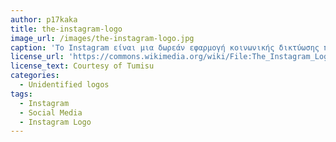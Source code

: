 ```yaml
---
author: p17kaka
title: the-instagram-logo
image_url: /images/the-instagram-logo.jpg
caption: 'Το Instagram είναι μια δωρεάν εφαρμογή κοινωνικής δικτύωσης που δίνει την δυνατότητα επεξεργασίας και κοινοποίησης φωτογραφιών και βίντεο στο διαδίκτυο. Οι χρήστες μπορούν να μοιράζονται φωτογραφίες και βίντεο με τους ακολούθους τους (followers) ή με επιλεγμένη ομάδα φίλων, να σχολιάζουν και να δηλώνουν ότι μια δημοσίευση τους αρέσει.'
license_url: 'https://commons.wikimedia.org/wiki/File:The_Instagram_Logo.jpg'
license_text: Courtesy of Tumisu
categories:
  - Unidentified logos
tags:
  - Instagram
  - Social Media
  - Instagram Logo
--- 
```

 
